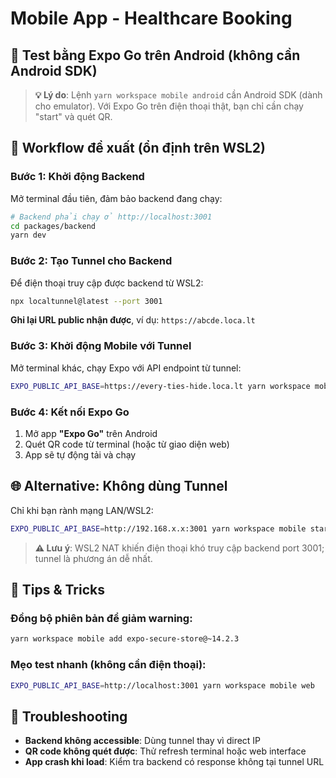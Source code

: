 # Mobile App - Healthcare Booking

## 📱 Test bằng Expo Go trên Android (không cần Android SDK)

> **💡 Lý do**: Lệnh `yarn workspace mobile android` cần Android SDK (dành cho emulator). Với Expo Go trên điện thoại thật, bạn chỉ cần chạy "start" và quét QR.

## 🚀 Workflow đề xuất (ổn định trên WSL2)

### Bước 1: Khởi động Backend
Mở terminal đầu tiên, đảm bảo backend đang chạy:
```bash
# Backend phải chạy ở http://localhost:3001
cd packages/backend
yarn dev
```

### Bước 2: Tạo Tunnel cho Backend
Để điện thoại truy cập được backend từ WSL2:
```bash
npx localtunnel@latest --port 3001
```
**Ghi lại URL public nhận được**, ví dụ: `https://abcde.loca.lt`

### Bước 3: Khởi động Mobile với Tunnel
Mở terminal khác, chạy Expo với API endpoint từ tunnel:
```bash
EXPO_PUBLIC_API_BASE=https://every-ties-hide.loca.lt yarn workspace mobile start --tunnel
```

### Bước 4: Kết nối Expo Go
1. Mở app **"Expo Go"** trên Android
2. Quét QR code từ terminal (hoặc từ giao diện web)
3. App sẽ tự động tải và chạy

## 🌐 Alternative: Không dùng Tunnel

Chỉ khi bạn rành mạng LAN/WSL2:
```bash
EXPO_PUBLIC_API_BASE=http://192.168.x.x:3001 yarn workspace mobile start --lan
```

> **⚠️ Lưu ý**: WSL2 NAT khiến điện thoại khó truy cập backend port 3001; tunnel là phương án dễ nhất.

## 🔧 Tips & Tricks

### Đồng bộ phiên bản để giảm warning:
```bash
yarn workspace mobile add expo-secure-store@~14.2.3
```

### Mẹo test nhanh (không cần điện thoại):
```bash
EXPO_PUBLIC_API_BASE=http://localhost:3001 yarn workspace mobile web
```

## 🚨 Troubleshooting

- **Backend không accessible**: Dùng tunnel thay vì direct IP
- **QR code không quét được**: Thử refresh terminal hoặc web interface
- **App crash khi load**: Kiểm tra backend có response không tại tunnel URL